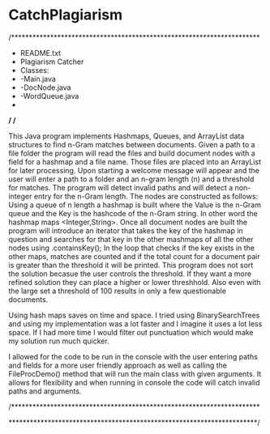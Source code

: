 # CatchPlagiarism


/**********************************************************************
 *  README.txt                                                   
 *  Plagiarism Catcher
 *  Classes:
 *  -Main.java
 *  -DocNode.java
 *  -WordQueue.java
 *  
 **********************************************************************/
<Chris Szafranski>
/**********************************************************************

This Java program implements Hashmaps, Queues, and ArrayList data structures to find n-Gram matches between documents. 
Given a path to a file folder the program will read the files and build document nodes with a field for a hashmap and a file name. 
Those files are placed into an ArrayList for later processing. 
Upon starting a welcome message will appear and the user will enter a path to a folder and an n-gram length (n) and a threshold for matches. 
The program will detect invalid paths and will detect a non-integer entry for the n-Gram length. 
The nodes are constructed as follows:
Using a queue of n length a hashmap is built where the Value is the n-Gram queue and the Key is the hashcode of the n-Gram string. 
In other word the hashmap maps <Integer,String>. 
Once all document nodes are built the program will introduce an iterator that takes the key of the hashmap in 
question and searches for that key in the other mashmaps of all the other nodes using .containsKey();
In the loop that checks if the key exists in the other maps, 
matches are counted and if the total count for a document pair is greater than the threshold it will be printed.
This program does not sort the solution becasue the user controls the threshold. If they want a more refined
solution they can place a higher or lower threshhold. Also even with the large set a threshold of 100 results in only a few
questionable documents. 

Using hash maps saves on time and space. I tried using BinarySearchTrees and using my implementation was a lot faster 
and I imagine it uses a lot less space. If I had more time I would filter out punctuation which would make my solution 
run much quicker. 

I allowed for the code to be run in the console with the user entering paths and fields for a more user 
friendly approach as well as calling the FileProcDemo() method that will run the main class with given arguments. 
It allows for flexibility and when running in console the code will catch invalid paths and arguments. 


/**********************************************************************
 
 **********************************************************************/

